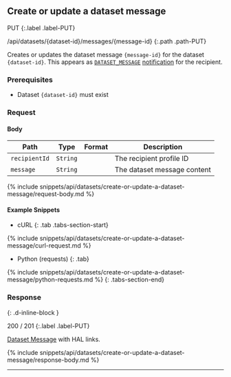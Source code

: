 ## Create or update a dataset message

PUT
{:.label .label-PUT}

/api/datasets/{dataset-id}/messages/{message-id}
{:.path .path-PUT}

Creates or updates the dataset message `{message-id}` for the dataset `{dataset-id}`. This appears as [`DATASET_MESSAGE`](notifications#notification-type) [notification](notifications) for the recipient.

### Prerequisites
- Dataset `{dataset-id}` must exist

### Request
#### Body

Path | Type | Format | Description
---- | ---- | ------ | -----------
`recipientId` | `String` | | The recipient profile ID
`message` | `String` | | The dataset message content

{% include snippets/api/datasets/create-or-update-a-dataset-message/request-body.md %}

#### Example Snippets
- cURL
{: .tab .tabs-section-start}

{% include snippets/api/datasets/create-or-update-a-dataset-message/curl-request.md %}

- Python (requests)
{: .tab}

{% include snippets/api/datasets/create-or-update-a-dataset-message/python-requests.md %}
{: .tabs-section-end}

### Response
{: .d-inline-block }

200 / 201
{:.label .label-PUT}

[Dataset Message](#dataset-message) with HAL links.

{% include snippets/api/datasets/create-or-update-a-dataset-message/response-body.md %}

---
